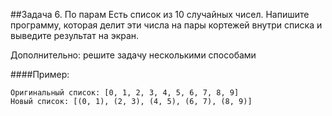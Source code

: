 ##Задача 6. По парам
Есть список из 10 случайных чисел. Напишите программу, которая делит эти числа на пары кортежей внутри списка и выведите результат на экран.

Дополнительно: решите задачу несколькими способами

####Пример:
```
Оригинальный список: [0, 1, 2, 3, 4, 5, 6, 7, 8, 9]
Новый список: [(0, 1), (2, 3), (4, 5), (6, 7), (8, 9)]
```
